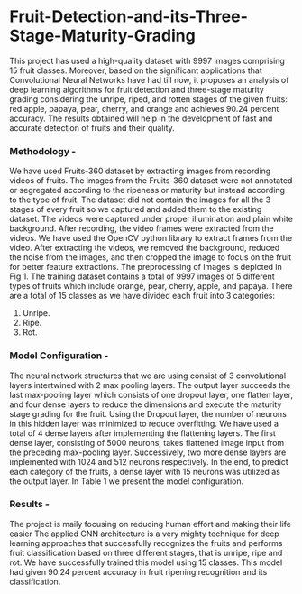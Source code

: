# Fruit-Detection-and-its-Three-Stage-Maturity-Grading
This project has used a high-quality dataset with 9997 images comprising 15 fruit classes. Moreover, based on the significant applications that Convolutional Neural Networks have had till now, it proposes an analysis of deep learning algorithms for fruit detection and three-stage maturity grading considering the unripe, riped, and rotten stages of the given fruits: red apple, papaya, pear, cherry, and orange and achieves 90.24 percent accuracy. The results obtained will help in the development of fast and accurate detection of fruits and their quality.
### Methodology - 
We have used Fruits-360 dataset by extracting images from recording videos of fruits. The images from the Fruits-360 dataset were not annotated or segregated according to the ripeness or maturity but instead according to the type of fruit. The dataset did not contain the images for all the 3 stages of every fruit so we captured and added them to the existing dataset. The videos were captured under proper illumination and plain white background. After recording, the video frames were extracted from the videos. We have used the OpenCV python library to extract frames from the video. After extracting the videos, we removed the background, reduced the noise from the images, and then cropped the image to focus on the fruit for better feature extractions. The preprocessing of images is depicted in Fig 1. The training dataset contains a total of 9997 images of 5 different types of fruits which include orange, pear, cherry, apple, and papaya. There are a total of 15 classes as we have divided each fruit into 3 categories:
1. Unripe.
2. Ripe.
3. Rot.
### Model Configuration - 
The neural network structures that we are using consist of 3 convolutional layers intertwined with 2 max pooling layers. The output layer succeeds the last max-pooling layer which consists of one dropout layer, one flatten layer, and four dense layers to reduce the dimensions and execute the maturity stage grading for the fruit. Using the Dropout layer, the number of neurons in this hidden layer was minimized to reduce overfitting. We have used a total of 4 dense layers after implementing the flattening layers. The first dense layer, consisting of 5000 neurons, takes flattened image input from the preceding max-pooling layer. Successively, two more dense layers are implemented with 1024 and 512 neurons respectively. In the end, to predict each category of the fruits, a dense layer with 15 neurons was utilized as the output layer. In Table 1 we present the model configuration.
### Results - 
The project is maily focusing on reducing human effort and making their life easier The applied CNN architecture is a very mighty technique for deep learning approaches that successfully recognizes the fruits and performs fruit classification based on three different stages, that is unripe, ripe and rot. We have successfully trained this model using 15 classes. This model had given 90.24 percent accuracy in fruit ripening recognition and its classification.
